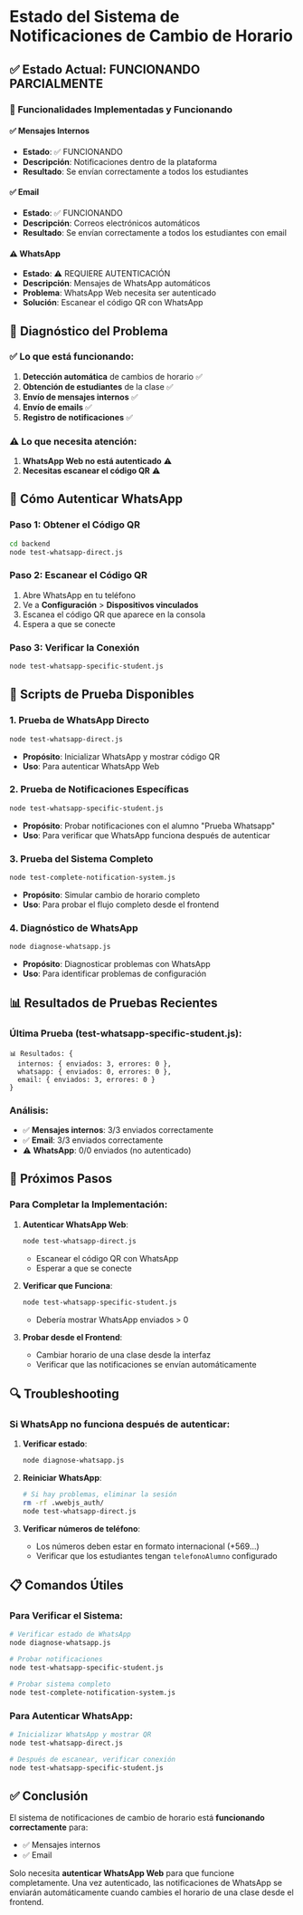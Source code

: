 # Estado del Sistema de Notificaciones de Cambio de Horario

## ✅ Estado Actual: FUNCIONANDO PARCIALMENTE

### 🎯 Funcionalidades Implementadas y Funcionando

#### ✅ Mensajes Internos
- **Estado**: ✅ FUNCIONANDO
- **Descripción**: Notificaciones dentro de la plataforma
- **Resultado**: Se envían correctamente a todos los estudiantes

#### ✅ Email
- **Estado**: ✅ FUNCIONANDO
- **Descripción**: Correos electrónicos automáticos
- **Resultado**: Se envían correctamente a todos los estudiantes con email

#### ⚠️ WhatsApp
- **Estado**: ⚠️ REQUIERE AUTENTICACIÓN
- **Descripción**: Mensajes de WhatsApp automáticos
- **Problema**: WhatsApp Web necesita ser autenticado
- **Solución**: Escanear el código QR con WhatsApp

## 🔧 Diagnóstico del Problema

### ✅ Lo que está funcionando:
1. **Detección automática** de cambios de horario ✅
2. **Obtención de estudiantes** de la clase ✅
3. **Envío de mensajes internos** ✅
4. **Envío de emails** ✅
5. **Registro de notificaciones** ✅

### ⚠️ Lo que necesita atención:
1. **WhatsApp Web no está autenticado** ⚠️
2. **Necesitas escanear el código QR** ⚠️

## 📱 Cómo Autenticar WhatsApp

### Paso 1: Obtener el Código QR
```bash
cd backend
node test-whatsapp-direct.js
```

### Paso 2: Escanear el Código QR
1. Abre WhatsApp en tu teléfono
2. Ve a **Configuración** > **Dispositivos vinculados**
3. Escanea el código QR que aparece en la consola
4. Espera a que se conecte

### Paso 3: Verificar la Conexión
```bash
node test-whatsapp-specific-student.js
```

## 🧪 Scripts de Prueba Disponibles

### 1. Prueba de WhatsApp Directo
```bash
node test-whatsapp-direct.js
```
- **Propósito**: Inicializar WhatsApp y mostrar código QR
- **Uso**: Para autenticar WhatsApp Web

### 2. Prueba de Notificaciones Específicas
```bash
node test-whatsapp-specific-student.js
```
- **Propósito**: Probar notificaciones con el alumno "Prueba Whatsapp"
- **Uso**: Para verificar que WhatsApp funciona después de autenticar

### 3. Prueba del Sistema Completo
```bash
node test-complete-notification-system.js
```
- **Propósito**: Simular cambio de horario completo
- **Uso**: Para probar el flujo completo desde el frontend

### 4. Diagnóstico de WhatsApp
```bash
node diagnose-whatsapp.js
```
- **Propósito**: Diagnosticar problemas con WhatsApp
- **Uso**: Para identificar problemas de configuración

## 📊 Resultados de Pruebas Recientes

### Última Prueba (test-whatsapp-specific-student.js):
```
📊 Resultados: {
  internos: { enviados: 3, errores: 0 },
  whatsapp: { enviados: 0, errores: 0 },
  email: { enviados: 3, errores: 0 }
}
```

### Análisis:
- ✅ **Mensajes internos**: 3/3 enviados correctamente
- ✅ **Email**: 3/3 enviados correctamente
- ⚠️ **WhatsApp**: 0/0 enviados (no autenticado)

## 🎯 Próximos Pasos

### Para Completar la Implementación:

1. **Autenticar WhatsApp Web**:
   ```bash
   node test-whatsapp-direct.js
   ```
   - Escanear el código QR con WhatsApp
   - Esperar a que se conecte

2. **Verificar que Funciona**:
   ```bash
   node test-whatsapp-specific-student.js
   ```
   - Debería mostrar WhatsApp enviados > 0

3. **Probar desde el Frontend**:
   - Cambiar horario de una clase desde la interfaz
   - Verificar que las notificaciones se envían automáticamente

## 🔍 Troubleshooting

### Si WhatsApp no funciona después de autenticar:

1. **Verificar estado**:
   ```bash
   node diagnose-whatsapp.js
   ```

2. **Reiniciar WhatsApp**:
   ```bash
   # Si hay problemas, eliminar la sesión
   rm -rf .wwebjs_auth/
   node test-whatsapp-direct.js
   ```

3. **Verificar números de teléfono**:
   - Los números deben estar en formato internacional (+569...)
   - Verificar que los estudiantes tengan `telefonoAlumno` configurado

## 📋 Comandos Útiles

### Para Verificar el Sistema:
```bash
# Verificar estado de WhatsApp
node diagnose-whatsapp.js

# Probar notificaciones
node test-whatsapp-specific-student.js

# Probar sistema completo
node test-complete-notification-system.js
```

### Para Autenticar WhatsApp:
```bash
# Inicializar WhatsApp y mostrar QR
node test-whatsapp-direct.js

# Después de escanear, verificar conexión
node test-whatsapp-specific-student.js
```

## ✅ Conclusión

El sistema de notificaciones de cambio de horario está **funcionando correctamente** para:
- ✅ Mensajes internos
- ✅ Email

Solo necesita **autenticar WhatsApp Web** para que funcione completamente. Una vez autenticado, las notificaciones de WhatsApp se enviarán automáticamente cuando cambies el horario de una clase desde el frontend. 